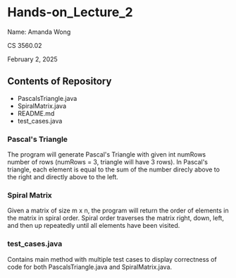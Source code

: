 # Hands-on_Lecture_2
Name: Amanda Wong 

CS 3560.02 

February 2, 2025
## Contents of Repository
* PascalsTriangle.java
* SpiralMatrix.java
* README.md
* test_cases.java
### Pascal's Triangle
The program will generate Pascal's Triangle with given int numRows number of rows (numRows = 3, triangle will have 3 rows). In Pascal's triangle, each element is equal to the sum of the number direcly above to the right and directly above to the left. 

### Spiral Matrix
Given a matrix of size m x n, the program will return the order of elements in the matrix in spiral order. Spiral order traverses the matrix right, down, left, and then up repeatedly until all elements have been visited.  

### test_cases.java
 Contains main method with multiple test cases to display correctness of code for both PascalsTriangle.java and SpiralMatrix.java.

